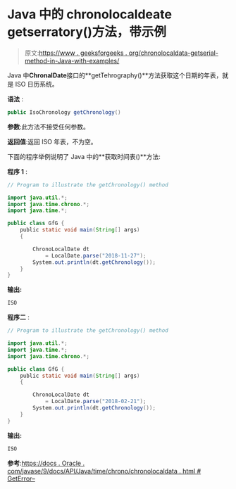 # Java 中的 chronolocaldeate getserratory()方法，带示例

> 原文:[https://www . geeksforgeeks . org/chronolocaldata-getserial-method-in-Java-with-examples/](https://www.geeksforgeeks.org/chronolocaldate-getchronology-method-in-java-with-examples/)

Java 中**ChronalDate**接口的**getTehrography()**方法获取这个日期的年表，就是 ISO 日历系统。

**语法** :

```java
public IsoChronology getChronology()

```

**参数**:此方法不接受任何参数。

**返回值**:返回 ISO 年表，不为空。

下面的程序举例说明了 Java 中的**获取时间表()**方法:

**程序 1** :

```java
// Program to illustrate the getChronology() method

import java.util.*;
import java.time.chrono.*;
import java.time.*;

public class GfG {
    public static void main(String[] args)
    {

        ChronoLocalDate dt
            = LocalDate.parse("2018-11-27");
        System.out.println(dt.getChronology());
    }
}
```

**输出:**

```java
ISO

```

**程序二** :

```java
// Program to illustrate the getChronology() method

import java.util.*;
import java.time.*;
import java.time.chrono.*;

public class GfG {
    public static void main(String[] args)
    {

        ChronoLocalDate dt
            = LocalDate.parse("2018-02-21");
        System.out.println(dt.getChronology());
    }
}
```

**输出:**

```java
ISO

```

**参考**:[https://docs . Oracle . com/javase/9/docs/API/Java/time/chrono/chronolocaldata . html # GetError–](https://docs.oracle.com/javase/9/docs/api/java/time/chrono/ChronoLocalDate.html#getChronology--)